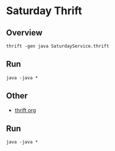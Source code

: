 # Saturday Thrift

## Overview

```shell
thrift -gen java SaturdayService.thrift
```

## Run

```shell
java -java *
```


## Other

- [thrift org](http://thrift.apache.org/)

## Run

```shell
java -java *
```

